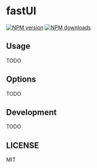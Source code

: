# fastUI

[![NPM version](https://img.shields.io/npm/v/fastUI.svg?style=flat)](https://npmjs.org/package/fastUI)
[![NPM downloads](http://img.shields.io/npm/dm/fastUI.svg?style=flat)](https://npmjs.org/package/fastUI)

## Usage

TODO

## Options

TODO

## Development
TODO

## LICENSE

MIT
